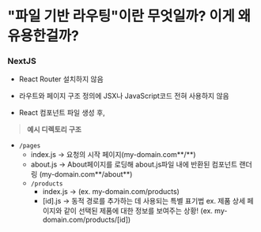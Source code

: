 # "파일 기반 라우팅"이란 무엇일까? 이게 왜 유용한걸까?

### NextJS

- React Router 설치하지 않음
- 라우트와 페이지 구조 정의에 JSX나 JavaScript코드 전혀 사용하지 않음

- React 컴포넌트 파일 생성 후,

> **예시 디렉토리 구조**

- `/pages`
  - index.js → 요청의 시작 페이지(my-domain.com**/**)
  - about.js → About페이지를 로딩해 about.js파일 내에 반환된 컴포넌트 랜더링 (my-domain.com**/about**)
  - `/products`
    - index.js → (ex. my-domain.com/products)
    - [id].js → 동적 경로를 추가하는 데 사용되는 특별 표기법
      ex. 제품 상세 페이지와 같이 선택된 제품에 대한 정보를 보여주는 상황! (ex. my-domain.com/products/[id])
